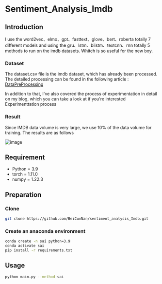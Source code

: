 # Sentiment_Analysis_Imdb

## Introduction

I use the word2vec、elmo、gpt、fasttext、glove、bert、roberta totally 7 different models and using the
gru、lstm、bilstm、textcnn、rnn totally 5 mothods to run on the imdb datasets. Whitch is so useful for the new boy.

### Dataset

The dataset.csv file is the imdb dataset, which has already been processed. The detailed processing can be found in the
following
article :  [DataPreProcessing](https://beicunnan.blog.csdn.net/article/details/127196715?spm=1001.2014.3001.5502)

In addition to that, I've also covered the process of experimentation in detail on my blog, which you can take a look at
if you're interested Experimenttation process

### Result

Since IMDB data volume is very large, we use 10% of the data volume for training. The results are as follows

![image](https://user-images.githubusercontent.com/105692522/197813073-6b782d57-43a5-4ec5-9fb3-eca84c5fb53f.png)


## Requirement

- Python = 3.9
- torch = 1.11.0
- numpy = 1.22.3

## Preparation

### Clone

```bash
git clone https://github.com/BeiCunNan/sentiment_analysis_Imdb.git
```

### Create an anaconda environment

```bash
conda create -n sai python=3.9
conda activate sai
pip install -r requirements.txt
```

## Usage

```bash
python main.py --method sai
```
